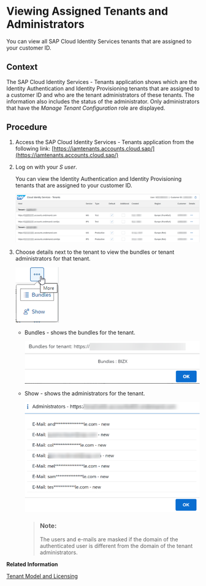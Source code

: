 <!-- loiof56e6f24e373404087d6a1a9a13515a2 -->

# Viewing Assigned Tenants and Administrators

You can view all SAP Cloud Identity Services tenants that are assigned to your customer ID.



<a name="loiof56e6f24e373404087d6a1a9a13515a2__context_lqb_bn5_mqb"/>

## Context

The SAP Cloud Identity Services - Tenants application shows which are the Identity Authentication and Identity Provisioning tenants that are assigned to a customer ID and who are the tenant administrators of these tenants. The information also includes the status of the administrator. Only administrators that have the *Manage Tenant Configuration* role are displayed.



<a name="loiof56e6f24e373404087d6a1a9a13515a2__steps_ztk_cn5_mqb"/>

## Procedure

1.  Access the SAP Cloud Identity Services - Tenants application from the following link: [https://iamtenants.accounts.cloud.sap/](https://iamtenants.accounts.cloud.sap/)

2.  Log on with your *S user*.

    You can view the Identity Authentication and Identity Provisioning tenants that are assigned to your customer ID.

    ![](images/Tenant_App_Main_c05420d.png)

3.  Choose details next to the tenant to view the bundles or tenant administrators for that tenant.

    ![](images/Show_View_2be1bd0.png)

    -   Bundles - shows the bundles for the tenant.

        ![](images/Bundles_9641f9d.png)

    -   Show - shows the administrators for the tenant.

        ![](images/Tennant_App_Admins_d124030.png)

        > ### Note:  
        > The users and e-mails are masked if the domain of the authenticated user is different from the domain of the tenant administrators.



**Related Information**  


[Tenant Model and Licensing](tenant-model-and-licensing-93160eb.md "This document provides information about the tenant model, tenant licensing, and obtaining a tenant of Identity Authentication.")

